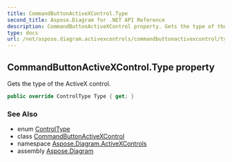 ```yaml
---
title: CommandButtonActiveXControl.Type
second_title: Aspose.Diagram for .NET API Reference
description: CommandButtonActiveXControl property. Gets the type of the ActiveX control
type: docs
url: /net/aspose.diagram.activexcontrols/commandbuttonactivexcontrol/type/
---
```

## CommandButtonActiveXControl.Type property

Gets the type of the ActiveX control.

```csharp
public override ControlType Type { get; }
```

### See Also

* enum [ControlType](../../controltype/)
* class [CommandButtonActiveXControl](../)
* namespace [Aspose.Diagram.ActiveXControls](../../commandbuttonactivexcontrol/)
* assembly [Aspose.Diagram](../../../)


